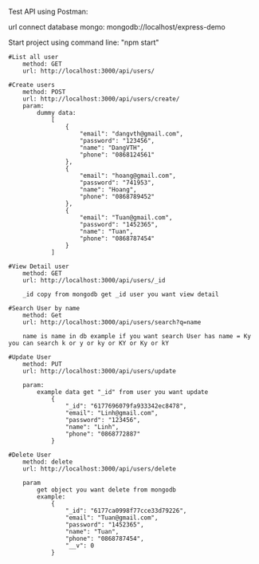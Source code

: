 Test API using Postman:

url connect database mongo: mongodb://localhost/express-demo

Start project using command line: "npm start"

    #List all user
        method: GET
        url: http://localhost:3000/api/users/
    
    #Create users
        method: POST
        url: http://localhost:3000/api/users/create/
        param:
            dummy data:
                [
                    {
                        "email": "dangvth@gmail.com",
                        "password": "123456",
                        "name": "DangVTH",
                        "phone": "0868124561"
                    },
                    {
                        "email": "hoang@gmail.com",
                        "password": "741953",
                        "name": "Hoang",
                        "phone": "0868789452"
                    },
                    {
                        "email": "Tuan@gmail.com",
                        "password": "1452365",
                        "name": "Tuan",
                        "phone": "0868787454"
                    }
                ]

    #View Detail user
        method: GET
        url: http://localhost:3000/api/users/_id

        _id copy from mongodb get _id user you want view detail

    #Search User by name
        method: Get
        url: http://localhost:3000/api/users/search?q=name

        name is name in db example if you want search User has name = Ky you can search k or y or ky or KY or Ky or kY

    #Update User
        method: PUT
        url: http://localhost:3000/api/users/update
        
        param: 
            example data get "_id" from user you want update
                {
                    "_id": "6177696079fa933342ec8478",
                    "email": "Linh@gmail.com",
                    "password": "123456",
                    "name": "Linh",
                    "phone": "0868772887"
                }

    #Delete User
        method: delete
        url: http://localhost:3000/api/users/delete

        param
            get object you want delete from mongodb
            example:
                {
                    "_id": "6177ca0998f77cce33d79226",
                    "email": "Tuan@gmail.com",
                    "password": "1452365",
                    "name": "Tuan",
                    "phone": "0868787454",
                    "__v": 0
                }